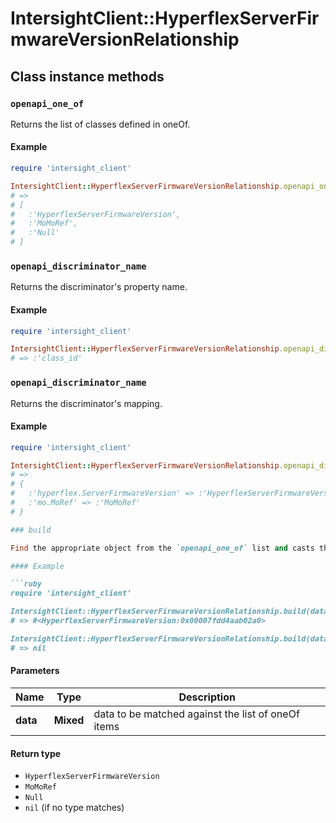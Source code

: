 # IntersightClient::HyperflexServerFirmwareVersionRelationship

## Class instance methods

### `openapi_one_of`

Returns the list of classes defined in oneOf.

#### Example

```ruby
require 'intersight_client'

IntersightClient::HyperflexServerFirmwareVersionRelationship.openapi_one_of
# =>
# [
#   :'HyperflexServerFirmwareVersion',
#   :'MoMoRef',
#   :'Null'
# ]
```

### `openapi_discriminator_name`

Returns the discriminator's property name.

#### Example

```ruby
require 'intersight_client'

IntersightClient::HyperflexServerFirmwareVersionRelationship.openapi_discriminator_name
# => :'class_id'
```

### `openapi_discriminator_name`

Returns the discriminator's mapping.

#### Example

```ruby
require 'intersight_client'

IntersightClient::HyperflexServerFirmwareVersionRelationship.openapi_discriminator_mapping
# =>
# {
#   :'hyperflex.ServerFirmwareVersion' => :'HyperflexServerFirmwareVersion',
#   :'mo.MoRef' => :'MoMoRef'
# }

### build

Find the appropriate object from the `openapi_one_of` list and casts the data into it.

#### Example

```ruby
require 'intersight_client'

IntersightClient::HyperflexServerFirmwareVersionRelationship.build(data)
# => #<HyperflexServerFirmwareVersion:0x00007fdd4aab02a0>

IntersightClient::HyperflexServerFirmwareVersionRelationship.build(data_that_doesnt_match)
# => nil
```

#### Parameters

| Name | Type | Description |
| ---- | ---- | ----------- |
| **data** | **Mixed** | data to be matched against the list of oneOf items |

#### Return type

- `HyperflexServerFirmwareVersion`
- `MoMoRef`
- `Null`
- `nil` (if no type matches)

